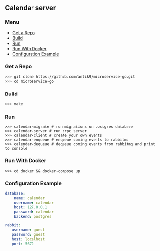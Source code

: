 ## Calendar server

### Menu

- [Get a Repo](#get-a-repo)
- [Build](#build)
- [Run](#run)
- [Run With Docker](#run-with-docker)
- [Configuration Example](#configuration-example)

### Get a Repo
```bash
>>> git clone https://github.com/antik9/microservice-go.git
>>> cd microservice-go
```

### Build

```bash
>>> make
```

### Run

```
>>> calendar-migrate # run migrations on postgres database
>>> calendar-server # run grpc server
>>> calendar-client # create your own events
>>> calendar-enqueue # enqueue coming events to rabbitmq
>>> calendar-dequeue # dequeue coming events from rabbitmq and print to console
```

### Run With Docker
```
>>> cd docker && docker-compose up
```

### Configuration Example

```yaml
database:
    name: calendar
    username: calendar
    host: 127.0.0.1
    password: calendar
    backend: postgres

rabbit:
   username: guest
   password: guest
   host: localhost
   port: 5672
```
